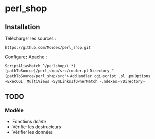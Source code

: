 # perl_shop

## Installation

Télécharger les sources :

  `https://github.com/Moudex/perl_shop.git`

Configurez Apache :

  `ScriptAliasMatch ^/perlshop/(.*) [pathToSource]/perl_shop/src/router.pl`
  `Directory "[pathToSource/perl_shop/src">`
    `AddHandler cgi-script .pl .pm`
    `Options +ExecCGI -MultiViews +SymLinksIfOwnerMatch -Indexes`
  `</Directory>`

## TODO
### Modèle
* Fonctions _delete_
* Vérifier les destructeurs
* Vérifier les données
